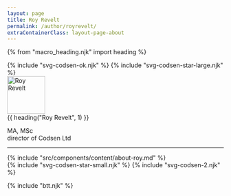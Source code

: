 ```yaml
---
layout: page
title: Roy Revelt
permalink: /author/royrevelt/
extraContainerClass: layout-page-about
---
```

{% from "macro_heading.njk" import heading %}

<div role="presentation" class="separator">
  {% include "svg-codsen-ok.njk" %}
  {% include "svg-codsen-star-large.njk" %}
</div>

<div class="page-about-container">
  <div class="page-about-container__avatar">
    <img src="/images/roy-revelt.jpg" width="88" height="88" alt="Roy Revelt"/>
  </div>
  <div class="page-about-container__contents">
    {{ heading("Roy Revelt", 1) }}
    <p>
      MA, MSc<br>director of Codsen Ltd
    </p>
    <hr>
    <div class="page-about-container__content">
      {% include "src/components/content/about-roy.md" %}
    </div>
  </div>
</div>

<div role="presentation" class="separator">
  {% include "svg-codsen-star-small.njk" %}
  {% include "svg-codsen-2.njk" %}
</div>

{% include "btt.njk" %}
